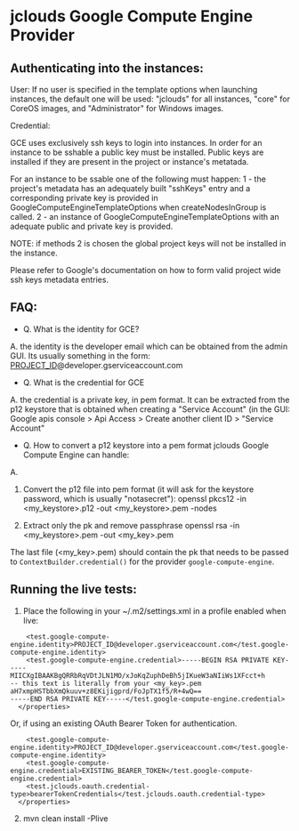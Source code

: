jclouds Google Compute Engine Provider
======


Authenticating into the instances:
--------

User:
If no user is specified in the template options when launching instances, the default one will be used: "jclouds" for all instances, "core" for CoreOS images, and "Administrator" for Windows images.

Credential:

GCE uses exclusively ssh keys to login into instances.
In order for an instance to be sshable a public key must be installed. Public keys are installed if they are present in the project or instance's metatada.

For an instance to be ssable one of the following must happen:
1 - the project's metadata has an adequately built "sshKeys" entry and a corresponding private key is provided in GoogleComputeEngineTemplateOptions when createNodesInGroup is called.
2 - an instance of GoogleComputeEngineTemplateOptions with an adequate public and private key is provided.

NOTE: if methods 2 is chosen the global project keys will not be installed in the instance.

Please refer to Google's documentation on how to form valid project wide ssh keys metadata entries.

FAQ:
--------

* Q. What is the identity for GCE?

A. the identity is the developer email which can be obtained from the admin GUI. Its usually something in the form: [PROJECT_ID](https://cloud.google.com/compute/docs/overview#projectids)@developer.gserviceaccount.com

* Q. What is the credential for GCE

A. the credential is a private key, in pem format. It can be extracted from the p12 keystore that is obtained when creating a "Service Account" (in the GUI: Google apis console > Api Access > Create another client ID > "Service Account"

* Q. How to convert a p12 keystore into a pem format jclouds Google Compute Engine can handle:

A.

1. Convert the p12 file into pem format (it will ask for the keystore password, which is usually "notasecret"):
 openssl pkcs12 -in <my_keystore>.p12 -out <my_keystore>.pem -nodes

2. Extract only the pk and remove passphrase
 openssl rsa -in <my_keystore>.pem -out <my_key>.pem

The last file (<my_key>.pem) should contain the pk that needs to be passed to `ContextBuilder.credential()` for the provider `google-compute-engine`.


Running the live tests:
--------

1. Place the following in your ~/.m2/settings.xml in a profile enabled when live:
```
    <test.google-compute-engine.identity>PROJECT_ID@developer.gserviceaccount.com</test.google-compute-engine.identity>
    <test.google-compute-engine.credential>-----BEGIN RSA PRIVATE KEY-----
MIICXgIBAAKBgQRRbRqVDtJLN1MO/xJoKqZuphDeBh5jIKueW3aNIiWs1XFcct+h
-- this text is literally from your <my_key>.pem
aH7xmpHSTbbXmQkuuv+z8EKijigprd/FoJpTX1f5/R+4wQ==
-----END RSA PRIVATE KEY-----</test.google-compute-engine.credential>
  </properties>
```
Or, if using an existing OAuth Bearer Token for authentication.
```
    <test.google-compute-engine.identity>PROJECT_ID@developer.gserviceaccount.com</test.google-compute-engine.identity>
    <test.google-compute-engine.credential>EXISTING_BEARER_TOKEN</test.google-compute-engine.credential>
    <test.jclouds.oauth.credential-type>bearerTokenCredentials</test.jclouds.oauth.credential-type>
  </properties>
```

2. mvn clean install -Plive 

